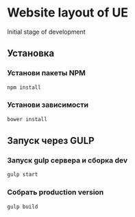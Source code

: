 # Website layout of UE

Initial stage of development

## Установка 
### Установи пакеты NPM
```sh
npm install 
```
### Установи зависимости 
```sh
bower install 
```

## Запуск через GULP
### Запуск gulp сервера и сборка dev
```sh
gulp start
```
### Собрать production version
```sh
gulp build
```
